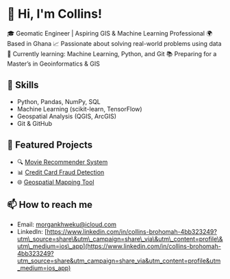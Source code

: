 # 👋 Hi, I'm Collins!

🎓 Geomatic Engineer | Aspiring GIS & Machine Learning Professional
🌍 Based in  Ghana
📈 Passionate about solving real-world problems using data
🚀 Currently learning: Machine Learning, Python, and Git
📚 Preparing for a Master’s in Geoinformatics & GIS

## 🔧 Skills

* Python, Pandas, NumPy, SQL
* Machine Learning (scikit-learn, TensorFlow)
* Geospatial Analysis (QGIS, ArcGIS)
* Git & GitHub

## 📂 Featured Projects

* 🔍 [Movie Recommender System](https://github.com/morgankhweku/movie-recommender)
* 📊 [Credit Card Fraud Detection](https://github.com/morgankhweku/fraud-detection)
* 🌐 [Geospatial Mapping Tool](https://github.com/morgankhweku/gis-mapper)

## 📫 How to reach me

* Email: [morgankhweku@icloud.com](mailto:morgankhweku@icloud.com)
* LinkedIn: [https://www.linkedin.com/in/collins-brohomah-4bb323249?utm\_source=share\&utm\_campaign=share\_via\&utm\_content=profile\&utm\_medium=ios\_app](https://www.linkedin.com/in/collins-brohomah-4bb323249?utm_source=share&utm_campaign=share_via&utm_content=profile&utm_medium=ios_app)
